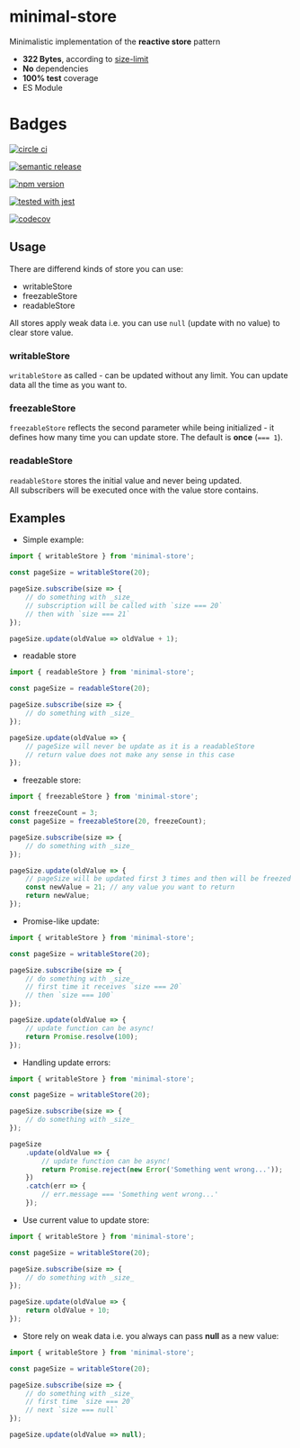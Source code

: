 # minimal-store

Minimalistic implementation of the **reactive store** pattern

- **322 Bytes**, according to [size-limit](https://github.com/ai/size-limit/)
- **No** dependencies
- **100% test** coverage
- ES Module

# Badges

[![circle ci](https://circleci.com/gh/n0th1ng-else/minimal-store/tree/master.svg?style=svg)](https://circleci.com/gh/n0th1ng-else/minimal-store/tree/master)

[![semantic release](https://img.shields.io/badge/%20%20%F0%9F%93%A6%F0%9F%9A%80-semantic--release-e10079.svg)](https://github.com/semantic-release/semantic-release)

[![npm version](https://img.shields.io/npm/v/minimal-store)](https://www.npmjs.com/package/minimal-store)

[![tested with jest](https://img.shields.io/badge/tested_with-jest-99424f.svg)](https://jestjs.io)

[![codecov](https://img.shields.io/codecov/c/github/n0th1ng-else/minimal-store)](https://codecov.io/gh/n0th1ng-else/minimal-store)

## Usage

There are differend kinds of store you can use:

- writableStore
- freezableStore
- readableStore

All stores apply weak data i.e. you can use `null` (update with no value) to clear store value.

### writableStore

`writableStore` as called - can be updated without any limit. You can update data all the time as you want to.

### freezableStore

`freezableStore` reflects the second parameter while being initialized - it defines how many time you can update store. The default is **once** (`=== 1`).

### readableStore

`readableStore` stores the initial value and never being updated.  
All subscribers will be executed once with the value store contains.

## Examples

- Simple example:

```js
import { writableStore } from 'minimal-store';

const pageSize = writableStore(20);

pageSize.subscribe(size => {
	// do something with _size_
	// subscription will be called with `size === 20`
	// then with `size === 21`
});

pageSize.update(oldValue => oldValue + 1);
```

- readable store

```js
import { readableStore } from 'minimal-store';

const pageSize = readableStore(20);

pageSize.subscribe(size => {
	// do something with _size_
});

pageSize.update(oldValue => {
	// pageSize will never be update as it is a readableStore
	// return value does not make any sense in this case
});
```

- freezable store:

```js
import { freezableStore } from 'minimal-store';

const freezeCount = 3;
const pageSize = freezableStore(20, freezeCount);

pageSize.subscribe(size => {
	// do something with _size_
});

pageSize.update(oldValue => {
	// pageSize will be updated first 3 times and then will be freezed
	const newValue = 21; // any value you want to return
	return newValue;
});
```

- Promise-like update:

```js
import { writableStore } from 'minimal-store';

const pageSize = writableStore(20);

pageSize.subscribe(size => {
	// do something with _size_
	// first time it receives `size === 20`
	// then `size === 100`
});

pageSize.update(oldValue => {
	// update function can be async!
	return Promise.resolve(100);
});
```

- Handling update errors:

```js
import { writableStore } from 'minimal-store';

const pageSize = writableStore(20);

pageSize.subscribe(size => {
	// do something with _size_
});

pageSize
	.update(oldValue => {
		// update function can be async!
		return Promise.reject(new Error('Something went wrong...'));
	})
	.catch(err => {
		// err.message === 'Something went wrong...'
	});
```

- Use current value to update store:

```js
import { writableStore } from 'minimal-store';

const pageSize = writableStore(20);

pageSize.subscribe(size => {
	// do something with _size_
});

pageSize.update(oldValue => {
	return oldValue + 10;
});
```

- Store rely on weak data i.e. you always can pass **null** as a new value:

```js
import { writableStore } from 'minimal-store';

const pageSize = writableStore(20);

pageSize.subscribe(size => {
	// do something with _size_
	// first time `size === 20`
	// next `size === null`
});

pageSize.update(oldValue => null);
```
